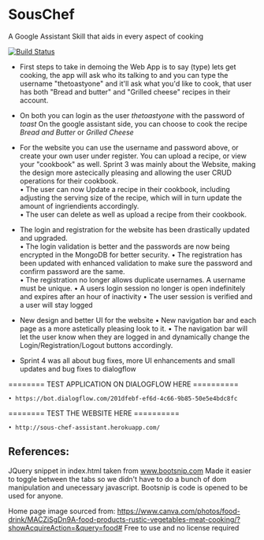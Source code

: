 # SousChef
A Google Assistant Skill that aids in every aspect of cooking

[![Build Status](https://travis-ci.org/trevorforrey/SousChef.svg?branch=master)](https://travis-ci.org/trevorforrey/SousChef)

* First steps to take in demoing the Web App is to say (type) lets get cooking, the app will ask who its talking to and you can type the username "thetoastyone" and it'll ask what you'd like to cook, that user has both "Bread and butter" and "Grilled cheese" recipes in their account.

* On both you can login as the user _thetoastyone_ with the password of _toast_
On the google assistant side, you can choose to cook the recipe _Bread and Butter_ or _Grilled Cheese_ 

* For the website you can use the username and password above, or create your own user under register.  You can upload a recipe, or view your "cookbook" as well.  Sprint 3 was mainly about the Website, making the design more astecically pleasing and allowing the user CRUD operations for their cookbook.  
    • The user can now Update a recipe in their cookbook, including adjusting the serving size of the recipe, which will in turn update the amount of ingriendients accordingly.  
    • The user can delete as well as upload a recipe from their cookbook.  
    
* The login and registration for the website has been drastically updated and upgraded.  
    • The login validation is better and the passwords are now being encrypted in the MongoDB for better security.
    • The registration has been updated with enhanced validation to make sure the password and confirm password are the same.  
    • The registration no longer allows duplicate usernames.  A username must be unique.
    • A users login session no longer is open indefinitely and expires after an hour of inactivity
    • The user session is verified and a user will stay logged

* New design and better UI for the website
    • New navigation bar and each page as a more astetically pleasing look to it.
    • The navigation bar will let the user know when they are logged in and dynamically change the Login/Registration/Logout buttons accordingly.
    

* Sprint 4 was all about bug fixes, more UI enhancements and small updates and bug fixes to dialogflow


======== TEST APPLICATION ON DIALOGFLOW HERE ==========
    
    • https://bot.dialogflow.com/201dfebf-ef6d-4c66-9b85-50e5e4bdc8fc



======== TEST THE WEBSITE HERE ==========
    
    • http://sous-chef-assistant.herokuapp.com/



## References:
JQuery snippet in index.html taken from www.bootsnip.com
Made it easier to toggle between the tabs so we didn't have 
to do a bunch of dom manipulation and unecessary javascript.
Bootsnip is code is opened to be used for anyone.  

Home page image sourced from:
https://www.canva.com/photos/food-drink/MACZiSgDn9A-food-products-rustic-vegetables-meat-cooking/?showAcquireAction=&query=food#
Free to use and no license required
